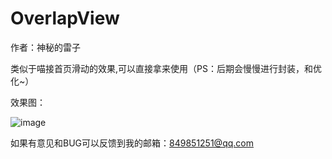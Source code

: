# OverlapView

作者：神秘的雷子

类似于喵接首页滑动的效果,可以直接拿来使用（PS：后期会慢慢进行封装，和优化~）

效果图：

![image](https://github.com/ght199266/OverlapView/blob/master/app/src/screenshots/gif.gif)


如果有意见和BUG可以反馈到我的邮箱：849851251@qq.com
